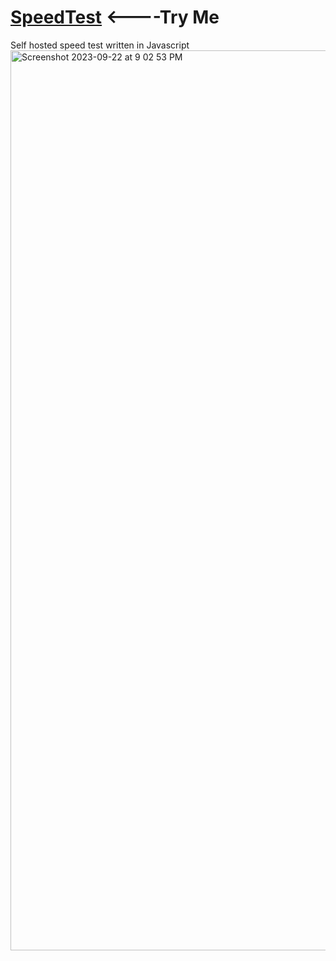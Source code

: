 # <a href="https://fast.jessejesse.com">SpeedTest</a> <----Try Me
Self hosted speed test written in Javascript<br>
<img width="1440" alt="Screenshot 2023-09-22 at 9 02 53 PM" src="https://github.com/sudo-self/SpeedTest/assets/119916323/0c21c3c5-c6de-42f1-9e78-b117e36ba2af">

